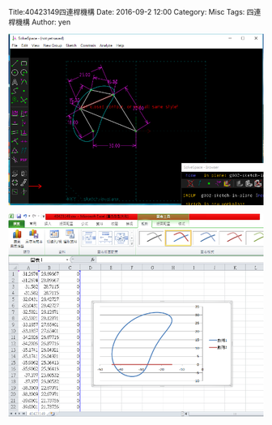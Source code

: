 Title:40423149四連桿機構
Date: 2016-09-2 12:00
Category: Misc
Tags: 四連桿機構
Author: yen


<!-- PELICAN_END_SUMMARY -->
<p><img src="./../1.png" width="800" /></p>

<p><img src="./../2.png" width="800" /></p>